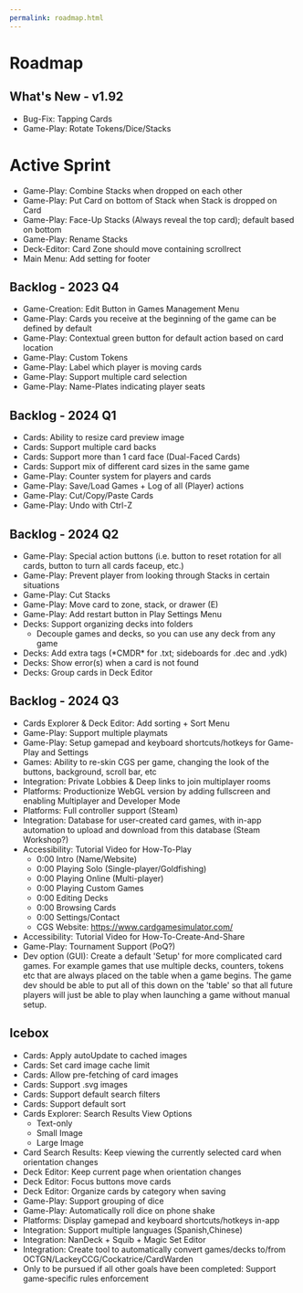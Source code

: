 ```yaml
---
permalink: roadmap.html
---
```


# Roadmap

## What's New - v1.92
- Bug-Fix: Tapping Cards
- Game-Play: Rotate Tokens/Dice/Stacks

# Active Sprint
- Game-Play: Combine Stacks when dropped on each other
- Game-Play: Put Card on bottom of Stack when Stack is dropped on Card
- Game-Play: Face-Up Stacks (Always reveal the top card); default based on bottom
- Game-Play: Rename Stacks
- Deck-Editor: Card Zone should move containing scrollrect
- Main Menu: Add setting for footer

## Backlog - 2023 Q4
- Game-Creation: Edit Button in Games Management Menu
- Game-Play: Cards you receive at the beginning of the game can be defined by default
- Game-Play: Contextual green button for default action based on card location
- Game-Play: Custom Tokens
- Game-Play: Label which player is moving cards
- Game-Play: Support multiple card selection
- Game-Play: Name-Plates indicating player seats

## Backlog - 2024 Q1
- Cards: Ability to resize card preview image
- Cards: Support multiple card backs
- Cards: Support more than 1 card face (Dual-Faced Cards)
- Cards: Support mix of different card sizes in the same game
- Game-Play: Counter system for players and cards
- Game-Play: Save/Load Games + Log of all (Player) actions
- Game-Play: Cut/Copy/Paste Cards
- Game-Play: Undo with Ctrl-Z

## Backlog - 2024 Q2
- Game-Play: Special action buttons (i.e. button to reset rotation for all cards, button to turn all cards faceup, etc.)
- Game-Play: Prevent player from looking through Stacks in certain situations
- Game-Play: Cut Stacks
- Game-Play: Move card to zone, stack, or drawer (E)
- Game-Play: Add restart button in Play Settings Menu
- Decks: Support organizing decks into folders
  - Decouple games and decks, so you can use any deck from any game
- Decks: Add extra tags (\*CMDR\* for .txt; sideboards for .dec and .ydk) 
- Decks: Show error(s) when a card is not found
- Decks: Group cards in Deck Editor

## Backlog - 2024 Q3
- Cards Explorer & Deck Editor: Add sorting + Sort Menu
- Game-Play: Support multiple playmats
- Game-Play: Setup gamepad and keyboard shortcuts/hotkeys for Game-Play and Settings
- Games: Ability to re-skin CGS per game, changing the look of the buttons, background, scroll bar, etc
- Integration: Private Lobbies & Deep links to join multiplayer rooms
- Platforms: Productionize WebGL version by adding fullscreen and enabling Multiplayer and Developer Mode
- Platforms: Full controller support (Steam)
- Integration: Database for user-created card games, with in-app automation to upload and download from this database (Steam Workshop?)
- Accessibility: Tutorial Video for How-To-Play
  - 0:00 Intro (Name/Website)
  - 0:00 Playing Solo (Single-player/Goldfishing)
  - 0:00 Playing Online (Multi-player)
  - 0:00 Playing Custom Games
  - 0:00 Editing Decks
  - 0:00 Browsing Cards
  - 0:00 Settings/Contact
  - CGS Website: https://www.cardgamesimulator.com/
- Accessibility: Tutorial Video for How-To-Create-And-Share
- Game-Play: Tournament Support (PoQ?)
- Dev option (GUI): Create a default 'Setup' for more complicated card games. 
For example games that use multiple decks, counters, tokens etc that are always placed on the table when a game begins. 
The game dev should be able to put all of this down on the 'table' so that all future players will just be able to play when launching a game without manual setup.

## Icebox
- Cards: Apply autoUpdate to cached images
- Cards: Set card image cache limit
- Cards: Allow pre-fetching of card images
- Cards: Support .svg images
- Cards: Support default search filters
- Cards: Support default sort
- Cards Explorer: Search Results View Options
  - Text-only
  - Small Image
  - Large Image
- Card Search Results: Keep viewing the currently selected card when orientation changes
- Deck Editor: Keep current page when orientation changes
- Deck Editor: Focus buttons move cards
- Deck Editor: Organize cards by category when saving
- Game-Play: Support grouping of dice
- Game-Play: Automatically roll dice on phone shake
- Platforms: Display gamepad and keyboard shortcuts/hotkeys in-app
- Integration: Support multiple languages (Spanish,Chinese)
- Integration: NanDeck + Squib + Magic Set Editor
- Integration: Create tool to automatically convert games/decks to/from OCTGN/LackeyCCG/Cockatrice/CardWarden
- Only to be pursued if all other goals have been completed: Support game-specific rules enforcement
